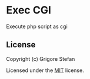 # Exec CGI

Execute php script as cgi

## License

Copyright (c) Grigore Stefan

Licensed under the [MIT](LICENSE) license.

